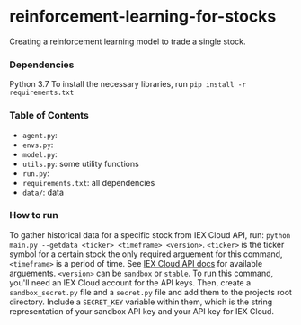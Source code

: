 # reinforcement-learning-for-stocks
Creating a reinforcement learning model to trade a single stock. 

### Dependencies
Python 3.7 To install the necessary libraries, run `pip install -r requirements.txt`

### Table of Contents
* `agent.py`: 
* `envs.py`: 
* `model.py`: 
* `utils.py`: some utility functions
* `run.py`: 
* `requirements.txt`: all dependencies
* `data/`: data

### How to run
To gather historical data for a specific stock from IEX Cloud API, run: `python main.py --getdata <ticker> <timeframe> <version>`. `<ticker>` is the ticker symbol for a certain stock the only required arguement for this command, `<timeframe>` is a period of time. See [IEX Cloud API docs](https://iexcloud.io/docs/api/#historical-prices) for available arguements. `<version>` can be `sandbox` or `stable`. To run this command, you'll need an IEX Cloud account for the API keys. Then, create a `sandbox_secret.py` file and a `secret.py` file and add them to the projects root directory. Include a `SECRET_KEY` variable within them, which is the string representation of your sandbox API key and your API key for IEX Cloud.